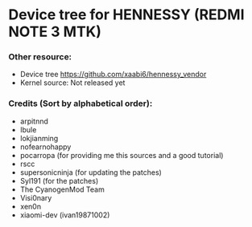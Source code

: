 # Device tree for HENNESSY (REDMI NOTE 3 MTK)

### Other resource:
  - Device tree https://github.com/xaabi6/hennessy_vendor
  - Kernel source: Not released yet

### Credits (Sort by alphabetical order):
  - arpitnnd
  - lbule
  - lokjianming
  - nofearnohappy
  - pocarropa (for providing me this sources and a good tutorial)
  - rscc
  - supersonicninja (for updating the patches)
  - Syl191 (for the patches) 
  - The CyanogenMod Team
  - Visi0nary
  - xen0n 
  - xiaomi-dev (ivan19871002)
  
